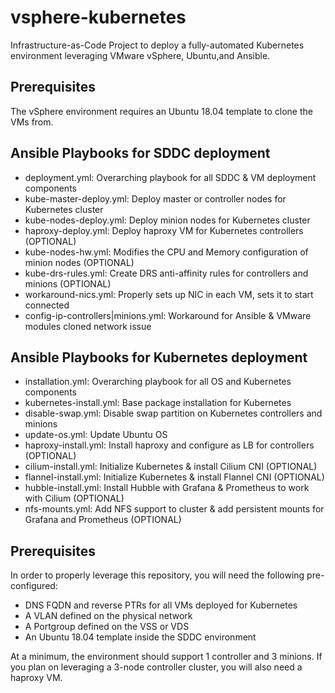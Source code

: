 # vsphere-kubernetes
Infrastructure-as-Code Project to deploy a fully-automated Kubernetes environment leveraging VMware vSphere, Ubuntu,and Ansible.

## Prerequisites
The vSphere environment requires an Ubuntu 18.04 template to clone the VMs from.

## Ansible Playbooks for SDDC deployment
- deployment.yml: Overarching playbook for all SDDC & VM deployment components
- kube-master-deploy.yml: Deploy master or controller nodes for Kubernetes cluster
- kube-nodes-deploy.yml: Deploy minion nodes for Kubernetes cluster
- haproxy-deploy.yml: Deploy haproxy VM for Kubernetes controllers (OPTIONAL)
- kube-nodes-hw.yml: Modifies the CPU and Memory configuration of minion nodes (OPTIONAL)
- kube-drs-rules.yml: Create DRS anti-affinity rules for controllers and minions (OPTIONAL)
- workaround-nics.yml: Properly sets up NIC in each VM, sets it to start connected
- config-ip-controllers|minions.yml: Workaround for Ansible & VMware modules cloned network issue

## Ansible Playbooks for Kubernetes deployment
- installation.yml: Overarching playbook for all OS and Kubernetes components
- kubernetes-install.yml: Base package installation for Kubernetes
- disable-swap.yml: Disable swap partition on Kubernetes controllers and minions
- update-os.yml: Update Ubuntu OS
- haproxy-install.yml: Install haproxy and configure as LB for controllers (OPTIONAL)
- cilium-install.yml: Initialize Kubernetes & install Cilium CNI (OPTIONAL)
- flannel-install.yml: Initialize Kubernetes & install Flannel CNI (OPTIONAL)
- hubble-install.yml: Install Hubble with Grafana & Prometheus to work with Cilium (OPTIONAL)
- nfs-mounts.yml: Add NFS support to cluster & add persistent mounts for Grafana and Prometheus (OPTIONAL)

## Prerequisites
In order to properly leverage this repository, you will need the following pre-configured:
- DNS FQDN and reverse PTRs for all VMs deployed for Kubernetes
- A VLAN defined on the physical network
- A Portgroup defined on the VSS or VDS
- An Ubuntu 18.04 template inside the SDDC environment

At a minimum, the environment should support 1 controller and 3 minions. If you plan on leveraging
a 3-node controller cluster, you will also need a haproxy VM.
